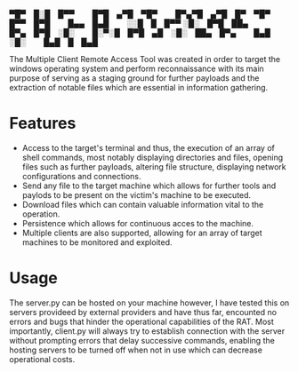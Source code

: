 
▀█▀ █░█ █▀▀   █▀█ ▄▀█ ▀█▀   █▀▄▀█ ▄▀█ █▀ ▀█▀ █▀▀ █▀█   █▄▄ █▄█   ░░█ █ █▀▀
░█░ █▀█ ██▄   █▀▄ █▀█ ░█░   █░▀░█ █▀█ ▄█ ░█░ ██▄ █▀▄   █▄█ ░█░   █▄█ █ █▄█


The Multiple Client Remote Access Tool was created in order to target the windows operating system and perform reconnaissance with its main purpose of serving as a staging ground for further payloads
and the extraction of notable files which are essential in information gathering.  
# Features 
- Access to the target's terminal and thus, the execution of an array of shell commands, most notably displaying directories and files, opening files such as further payloads, altering file structure, displaying network configurations and connections.
- Send any file to the target machine which allows for further tools and paylods to be present on the victim's machine to be executed. 
- Download files which can contain valuable information vital to the operation.
- Persistence which allows for continuous acces to the machine.
- Multiple clients are also supported, allowing for an array of target machines to be monitored and exploited.
# Usage
The server.py can be hosted on your machine however, I have tested this on servers provideed by external providers and have thus far, encounted no errors and bugs that hinder the operational capabilities of the RAT. Most importantly, client.py will always try to establish connection with the server without prompting errors that delay successive commands, enabling the hosting servers to be turned off when not in use which can decrease operational costs.
